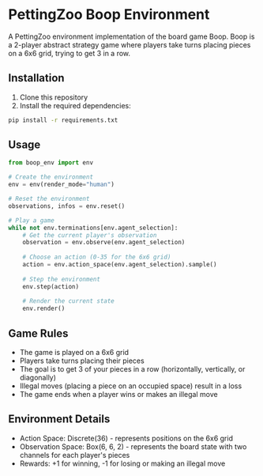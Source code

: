 # PettingZoo Boop Environment

A PettingZoo environment implementation of the board game Boop. Boop is a 2-player abstract strategy game where players take turns placing pieces on a 6x6 grid, trying to get 3 in a row.

## Installation

1. Clone this repository
2. Install the required dependencies:
```bash
pip install -r requirements.txt
```

## Usage

```python
from boop_env import env

# Create the environment
env = env(render_mode="human")

# Reset the environment
observations, infos = env.reset()

# Play a game
while not env.terminations[env.agent_selection]:
    # Get the current player's observation
    observation = env.observe(env.agent_selection)
    
    # Choose an action (0-35 for the 6x6 grid)
    action = env.action_space(env.agent_selection).sample()
    
    # Step the environment
    env.step(action)
    
    # Render the current state
    env.render()
```

## Game Rules

- The game is played on a 6x6 grid
- Players take turns placing their pieces
- The goal is to get 3 of your pieces in a row (horizontally, vertically, or diagonally)
- Illegal moves (placing a piece on an occupied space) result in a loss
- The game ends when a player wins or makes an illegal move

## Environment Details

- Action Space: Discrete(36) - represents positions on the 6x6 grid
- Observation Space: Box(6, 6, 2) - represents the board state with two channels for each player's pieces
- Rewards: +1 for winning, -1 for losing or making an illegal move
